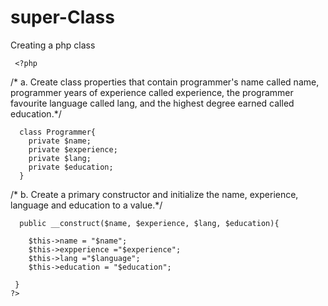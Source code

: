 # super-Class
Creating a php class 

     <?php
  /* a. Create class properties that contain programmer's name called name, programmer years of experience called experience, the programmer favourite language called lang, and the highest degree earned called education.*/   
     
      class Programmer{
        private $name;
        private $experience;
        private $lang;
        private $education;
      }
      
 /* b. Create a primary constructor and initialize the name, experience, language and education to a value.*/	
      
      public __construct($name, $experience, $lang, $education){
      
        $this->name = "$name";
        $this->expperience ="$experience";
        $this->lang ="$language";
        $this->education = "$education";
      
     }
    ?>
